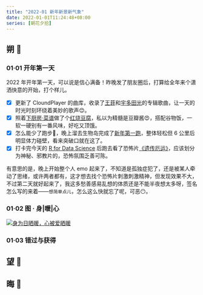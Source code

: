 ```yaml
---
title: "2022-01 新年新景新气象"
date: 2022-01-01T11:24:48+08:00
series: [朝花夕拾]
---
```


## 朔 🎈

### 01·01 开年第一天

2022 年开年第一天，可以说是信心满备！昨晚发了朋友圈后，打算给全年来个潇洒快意的开始，打个样儿。

- [x] 更新了 CloundPlayer 的曲库，收录了[王菲](https://1drv.ms/u/s!AlGH5JDDSwgthOEJ-B2DwLtJxi47QA?e=fso4cI)和[宇多田光](https://1drv.ms/u/s!AlGH5JDDSwgthN9cw5q4T_XqUZlxYQ?e=af58YA)的专辑歌曲，让一天的时光时刻环绕着美妙的歌声😊。
- [x] 照着[下厨房·菜谱](http://www.xiachufang.com/recipe/102333700/)做了个[红烧豆腐](https://lh3.googleusercontent.com/1rXMzvWMnVrNmz0SApi_Bcm6Muv0ZJkfEdt4o8hKQg_g4o9TrknZ1Q3BecXxFkhoVKl3PXYqB98YXwZQtM7OibRBD04CyeovS5PNhTkJ9-MjBJ92cCP5_CGiMHBQ93fPvECmNUOyHuo9qeg6tYJdP0ejY-cHYm3KVuiOFUwhUE73dMacdfmVz6qaGlDOeXNl4jIfz0Iz3Y6UllHnovDd1iUHm9Yz41mrvnaCR1TuHG7LAd9Tua8iMytbO4gilnU1x028Jm2pvGAmVFF4NbwI0vbAdG2b6k8LJkeBpJCtpEWeZLRDoj8yLzavr8JExsd6pUBPszJgDNI-jqPrLLBNb6VhY0eoTuQF5jXD4UAAF9dF4ikYfkVbRpdhN_BseIm6FrXWyF3gPGOJXOAjvPHoaQ-yGBE4-vRlkaZQMmA8-pj8vTppr3LSBSbTJAcI8aD6LewvAV4KTLjBiW_aTl2Oy45a013e5aCWSSklEE1jHGu63U5K0AcQArcnSpA7puBip2f7kTPwb3ZxnjxtcjJF5YPkvZoYTZfKrBoJUzlSH6X3DcwIJxhu2RTWoWcZoqM5v3MloN2Th14lneLVvYPDN47IL5R__zaS99lmCo-jNIY9BL1Z9sIziMWauj8DYrxMONjixqk2PjvV8Clfq4pvJY_EiiQkN7ztZyqCB0nmD0boLT-z0daITJdAjlQIy0XFvTHpzUAO0obhPpaeZPI4qkU=w1398-h1048-no?authuser=0)，私以为精髓是豆瓣酱😍，搭配谷物饭，一软一硬别有一番风味，好吃又顶饿。
- [x] 怎么能少了跑步🏃‍，晚上溜去生物岛完成了[新年第一跑](https://www.strava.com/activities/6455556817?utm_content=89002569&utm_medium=referral)，整体轻松但 6 公里后明显体力碰壁，看来突破口就在这了。
- [x] 打卡完今天的 [R for Data Science](https://r4ds.had.co.nz/) 后跑去看了恐怖片[《遗传厄运》](https://movie.douban.com/subject/27621727/)，应该划分为神秘、邪教片的，恐怖氛围乏善可陈。

有意思的是，晚上开始整个人 emo 起来了，不知道是孤独症犯了，还是被某人牵动了思绪，或许两者都有，这才想去找个恐怖片刺激刺激精神，但发现效果不大，不过第二天就好起来了，我这多愁善感易乱想的体质还是不能半夜想太多呀，签名怎么写的来着——`想简单点儿`，怎么这么快就忘了呢，可恶😶。

### 01·02 图 · 身|暖|心

[![身为日晒暖，心被爱晒暖](https://lh3.googleusercontent.com/Lmx7VS7UZSlAETSM3_9JJw8k_MAv7Kar1jVkmyOmmdeOev-PcgeW1nD7Y_eOTqeKIDqjXRrI_asep1eaNT3m_Odd8aQftEkNc1vX44SDEZ_qa4R_4kzTb6FGzf9EM6q4V6Iwx3eIiYS2HIh3-Z--I5bxYUXfiyIU0fRvl_pPxqf7cjsRjxtqhwqFZEjryBC0VIkeQL8Ps9jG8MeCqPk69aPrui87oS1r2jCJFnvrNDo3jW6cyI9olyAZd3LqqwKlrmVJH0GyuhHbwkkmxNdnhf1bknaMcf3m4fGRxT_s9vIrDd-_4czcwO_whFogUCpdh3Vt0HIKzi6MqjoRsu7smrmdmyMa5CSVhcMOL062ilr884IlPU77Wgq-lhxCP7gCFpUnrL_MwALQ2uwlgL7pmtu5xU5iaLyrEeWO0vLw-gEGo5svfc-3-kKnwvRzRwYl93wras_k3uFpZFxOLb7KLqyU01mZBH0tKVoyzOplQ1C9iShKtG19qtZQfAyxfJkYMaA-wuUJOe50KAWXc59jNIv1vEDHLrqRqDmfINZTqcEg1Z7HxEBZ4sb3XZ5BCXuG0KUTptOiDNLImTCRqBuMAGC6yFXDpZFspQUFVb05-em53QDbGjkSD0CRVqh-vDG5JDiqD_-cQg6LowJIxzMc2XcHMENSOlJDBjQ4njE-cFzwzrA16dlH6fMpZ5G1cnCvozOUJ50j2CxzQq7dNDv9rGc=s1048-no?authuser=0)](https://photos.app.goo.gl/xNeESMjEHpmJc2p97)

### 01·03 错过与获得



## 望 📡


## 晦 💫